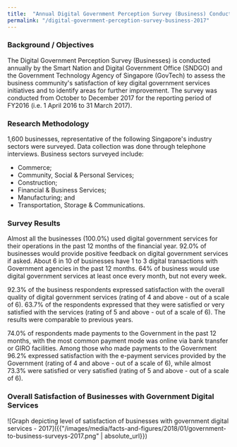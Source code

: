 ```yaml
---
title:  "Annual Digital Government Perception Survey (Business) Conducted in 2017"
permalink: "/digital-government-perception-survey-business-2017"
---
```


### **Background / Objectives**

The Digital Government Perception Survey (Businesses) is conducted annually by the Smart Nation and Digital Government Office (SNDGO) and the Government Technology Agency of Singapore (GovTech) to assess the business community's satisfaction of key digital government services initiatives and to identify areas for further improvement.
The survey was conducted from October to December 2017 for the reporting period of FY2016 (i.e. 1 April 2016 to 31 March 2017).

### **Research Methodology**

1,600 businesses, representative of the following Singapore's industry sectors were surveyed.  Data collection was done through telephone interviews. Business sectors surveyed include:

* Commerce;
* Community, Social & Personal Services;
* Construction;
* Financial & Business Services;
* Manufacturing; and
* Transportation, Storage & Communications.

### **Survey Results**

Almost all the businesses (100.0%) used digital government services for their operations in the past 12 months of the financial year. 92.0% of businesses would provide positive feedback on digital government services if asked.  About 6 in 10 of businesses have 1 to 3 digital transactions with Government agencies in the past 12 months.  64% of business would use digital government services at least once every month, but not every week.

92.3% of the business respondents expressed satisfaction with the overall quality of digital government services (rating of 4 and above - out of a scale of 6).  63.7% of the respondents expressed that they were satisfied or very satisfied with the services (rating of 5 and above - out of a scale of 6).  The results were comparable to previous years.

74.0% of respondents made payments to the Government in the past 12 months, with the most common payment mode was online via bank transfer or GIRO facilities. Among those who made payments to the Government 96.2% expressed satisfaction with the e-payment services provided by the Government (rating of 4 and above - out of a scale of 6), while almost 73.3% were satisfied or very satisfied (rating of 5 and above - out of a scale of 6).

### **Overall Satisfaction of Businesses with Government Digital Services**

![Graph depicting level of satisfaction of businesses with government digital services - 2017]({{"/images/media/facts-and-figures/2018/01/government-to-business-surveys-2017.png" | absolute_url}})
